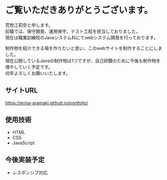 # ご覧いただきありがとうございます。      

荒牧江莉奈と申します。     
前職では、保守開発、運用保守、テスト工程を担当しておりました。    
現在は職業訓練校のJavaシステム科にてwebシステム開発を行っております。     

制作物を紹介できる場を作りたいと思い、このwebサイトを制作することにしました。    
現在公開しているJavaの制作物は1つですが、自己研鑽のために今後も制作物を増やしていく予定です。    
何卒よろしくお願いいたします。     

## サイトURL
https://erina-aramaki.github.io/portfolio/

## 使用技術
- HTML
- CSS
- JavaScript

## 今後実装予定
- レスポンシブ対応
